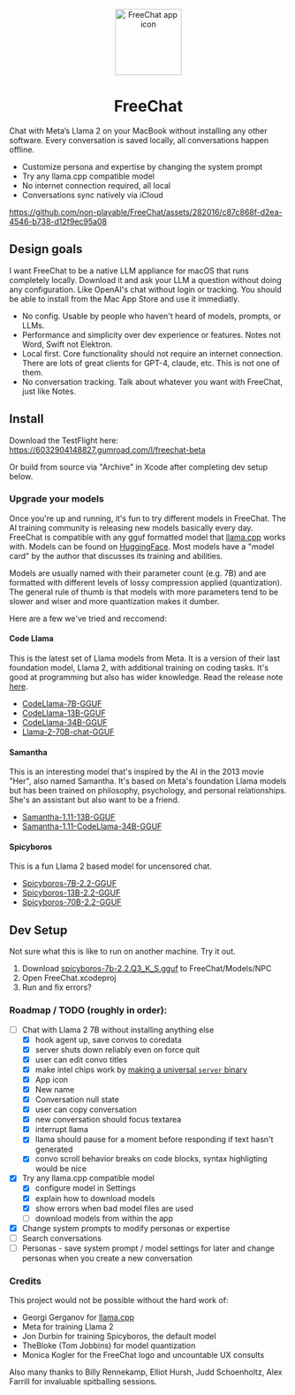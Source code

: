 <p align="center" width="100%">
<img width="120" alt="FreeChat app icon" src="https://github.com/psugihara/FreeChat/assets/282016/b5abfa45-9200-4821-8c78-53892be22794">
</p>


<h1 align="center">FreeChat</h1>

Chat with Meta’s Llama 2 on your MacBook without installing any other software. Every conversation is saved locally, all conversations happen offline.

- Customize persona and expertise by changing the system prompt
- Try any llama.cpp compatible model
- No internet connection required, all local
- Conversations sync natively via iCloud

https://github.com/non-playable/FreeChat/assets/282016/c87c868f-d2ea-4546-b738-d12f9ec95a08

## Design goals

I want FreeChat to be a native LLM appliance for macOS that runs completely locally. Download it and ask your LLM a question without doing any configuration. Like OpenAI's chat without login or tracking. You should be able to install from the Mac App Store and use it immediatly.

- No config. Usable by people who haven't heard of models, prompts, or LLMs.
- Performance and simplicity over dev experience or features. Notes not Word, Swift not Elektron.
- Local first. Core functionality should not require an internet connection. There are lots of great clients for GPT-4, claude, etc. This is not one of them.
- No conversation tracking. Talk about whatever you want with FreeChat, just like Notes.

## Install

Download the TestFlight here: https://6032904148827.gumroad.com/l/freechat-beta

Or build from source via "Archive" in Xcode after completing dev setup below.

### Upgrade your models
Once you're up and running, it's fun to try different models in FreeChat. The AI training community is releasing new models basically every day. FreeChat is compatible with any gguf formatted model that [llama.cpp](https://github.com/ggerganov/llama.cpp) works with. Models can be found on [HuggingFace](https://huggingface.co/models?sort=trending&search=gguf). Most models have a "model card" by the author that discusses its training and abilities.

Models are usually named with their parameter count (e.g. 7B) and are formatted with different levels of lossy compression applied (quantization). The general rule of thumb is that models with more parameters tend to be slower and wiser and more quantization makes it dumber.

Here are a few we've tried and reccomend:

#### Code Llama
This is the latest set of Llama models from Meta. It is a version of their last foundation model, Llama 2, with additional training on coding tasks. It's good at programming but also has wider knowledge. Read the release note [here](https://about.fb.com/news/2023/08/code-llama-ai-for-coding/).

- [CodeLlama-7B-GGUF](https://huggingface.co/TheBloke/CodeLlama-7B-GGUF)
- [CodeLlama-13B-GGUF](https://huggingface.co/TheBloke/CodeLlama-13B-GGUF)
- [CodeLlama-34B-GGUF](https://huggingface.co/TheBloke/CodeLlama-34B-GGUF)
- [Llama-2-70B-chat-GGUF](https://huggingface.co/TheBloke/Llama-2-70B-chat-GGUF)

#### Samantha
This is an interesting model that's inspired by the AI in the 2013 movie "Her", also named Samantha. It's based on Meta's foundation Llama models but has been trained on philosophy, psychology, and personal relationships. She's an assistant but also want to be a friend.

- [Samantha-1.11-13B-GGUF](https://huggingface.co/TheBloke/Samantha-1.11-13B-GGUF)
- [Samantha-1.11-CodeLlama-34B-GGUF](https://huggingface.co/TheBloke/Samantha-1.11-CodeLlama-34B-GGUF)

#### Spicyboros
This is a fun Llama 2 based model for uncensored chat.

- [Spicyboros-7B-2.2-GGUF](https://huggingface.co/TheBloke/Spicyboros-7B-2.2-GGUF?not-for-all-audiences=true)
- [Spicyboros-13B-2.2-GGUF](https://huggingface.co/TheBloke/Spicyboros-13B-2.2-GGUF?not-for-all-audiences=true)
- [Spicyboros-70B-2.2-GGUF](https://huggingface.co/TheBloke/Spicyboros-70B-2.2-GGUF?not-for-all-audiences=true)

## Dev Setup

Not sure what this is like to run on another machine. Try it out.

1. Download [spicyboros-7b-2.2.Q3_K_S.gguf](https://huggingface.co/TheBloke/Spicyboros-7B-2.2-GGUF/resolve/main/spicyboros-7b-2.2.Q3_K_S.gguf) to FreeChat/Models/NPC
2. Open FreeChat.xcodeproj
3. Run and fix errors?

### Roadmap / TODO (roughly in order):
- [ ] Chat with Llama 2 7B without installing anything else
  - [x] hook agent up, save convos to coredata
  - [x] server shuts down reliably even on force quit
  - [x] user can edit convo titles
  - [x] make intel chips work by [making a universal `server` binary](https://developer.apple.com/documentation/apple-silicon/building-a-universal-macos-binary#Update-the-Architecture-List-of-Custom-Makefiles)
  - [x] App icon
  - [x] New name
  - [x] Conversation null state
  - [x] user can copy conversation
  - [x] new conversation should focus textarea
  - [x] interrupt llama
  - [x] llama should pause for a moment before responding if text hasn't generated
  - [x] convo scroll behavior breaks on code blocks, syntax highligting would be nice

- [x] Try any llama.cpp compatible model
  - [x] configure model in Settings
  - [x] explain how to download models
  - [x] show errors when bad model files are used
  - [ ] download models from within the app
- [x] Change system prompts to modify personas or expertise
- [ ] Search conversations
- [ ] Personas - save system prompt / model settings for later and change personas when you create a new conversation

### Credits

This project would not be possible without the hard work of:

- Georgi Gerganov for [llama.cpp](https://github.com/ggerganov/llama.cpp)
- Meta for training Llama 2
- Jon Durbin for training Spicyboros, the default model
- TheBloke (Tom Jobbins) for model quantization
- Monica Kogler for the FreeChat logo and uncountable UX consults

Also many thanks to Billy Rennekamp, Elliot Hursh, Judd Schoenholtz, Alex Farrill for invaluable spitballing sessions.
